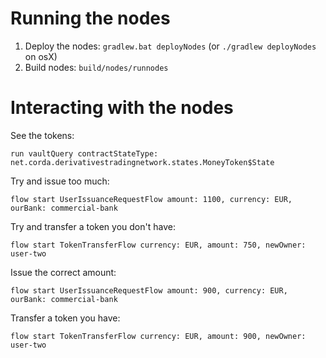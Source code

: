 # Running the nodes

1. Deploy the nodes: `gradlew.bat deployNodes` (or `./gradlew deployNodes` on osX)
2. Build nodes: `build/nodes/runnodes`

# Interacting with the nodes

See the tokens:

    run vaultQuery contractStateType: net.corda.derivativestradingnetwork.states.MoneyToken$State

Try and issue too much:

    flow start UserIssuanceRequestFlow amount: 1100, currency: EUR, ourBank: commercial-bank

Try and transfer a token you don't have:

    flow start TokenTransferFlow currency: EUR, amount: 750, newOwner: user-two

Issue the correct amount:

    flow start UserIssuanceRequestFlow amount: 900, currency: EUR, ourBank: commercial-bank
   
Transfer a token you have:

    flow start TokenTransferFlow currency: EUR, amount: 900, newOwner: user-two
